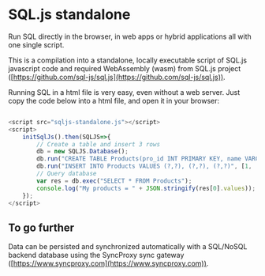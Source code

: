 # SQL.js standalone
Run SQL directly in the browser, in web apps or hybrid applications all with one single script.

This is a compilation into a standalone, locally executable script of SQL.js javascript code and required WebAssembly (wasm) from SQL.js project ([https://github.com/sql-js/sql.js](https://github.com/sql-js/sql.js)).

Running SQL in a html file is very easy, even without a web server. Just copy the code below into a html file, and open it in your browser:
```js

<script src="sqljs-standalone.js"></script>
<script>
	initSqlJs().then(SQLJS=>{
		// Create a table and insert 3 rows
		db = new SQLJS.Database();
		db.run("CREATE TABLE Products(pro_id INT PRIMARY KEY, name VARCHAR(255))");
		db.run("INSERT INTO Products VALUES (?,?), (?,?), (?,?)", [1, 'Product 1', 2, 'Product 2', 3, 'Product 3']);
		// Query database
		var res = db.exec("SELECT * FROM Products");
		console.log("My products = " + JSON.stringify(res[0].values));
	});
</script> 
```
## To go further
Data can be persisted and synchronized automatically with a SQL/NoSQL backend database using the SyncProxy sync gateway 
([https://www.syncproxy.com](https://www.syncproxy.com)).
